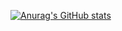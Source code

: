 [![Anurag's GitHub stats](https://github-readme-stats.vercel.app/api?username=GabrielMSilva04&show_icons=true)]()

<!--
**GabrielMSilva04/GabrielMSilva04** is a ✨ _special_ ✨ repository because its `README.md` (this file) appears on your GitHub profile.

Here are some ideas to get you started:

- 🔭 I’m currently working on ...
- 🌱 I’m currently learning ...
- 👯 I’m looking to collaborate on ...
- 🤔 I’m looking for help with ...
- 💬 Ask me about ...
- 📫 How to reach me: ...
- 😄 Pronouns: ...
- ⚡ Fun fact: ...
-->
